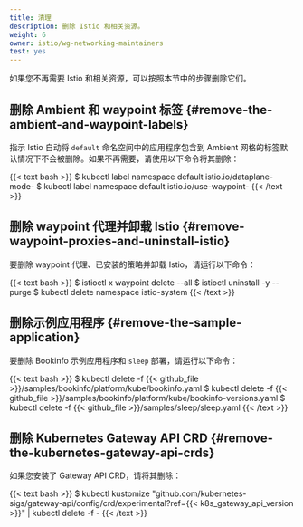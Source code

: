 ```yaml
---
title: 清理
description: 删除 Istio 和相关资源。
weight: 6
owner: istio/wg-networking-maintainers
test: yes
---
```


如果您不再需要 Istio 和相关资源，可以按照本节中的步骤删除它们。

## 删除 Ambient 和 waypoint 标签 {#remove-the-ambient-and-waypoint-labels}

指示 Istio 自动将 `default` 命名空间中的应用程序包含到 Ambient
网格的标签默认情况下不会被删除。如果不再需要，请使用以下命令将其删除：

{{< text bash >}}
$ kubectl label namespace default istio.io/dataplane-mode-
$ kubectl label namespace default istio.io/use-waypoint-
{{< /text >}}

## 删除 waypoint 代理并卸载 Istio {#remove-waypoint-proxies-and-uninstall-istio}

要删除 waypoint 代理、已安装的策略并卸载 Istio，请运行以下命令：

{{< text bash >}}
$ istioctl x waypoint delete --all
$ istioctl uninstall -y --purge
$ kubectl delete namespace istio-system
{{< /text >}}

## 删除示例应用程序 {#remove-the-sample-application}

要删除 Bookinfo 示例应用程序和 `sleep` 部署，请运行以下命令：

{{< text bash >}}
$ kubectl delete -f {{< github_file >}}/samples/bookinfo/platform/kube/bookinfo.yaml
$ kubectl delete -f {{< github_file >}}/samples/bookinfo/platform/kube/bookinfo-versions.yaml
$ kubectl delete -f {{< github_file >}}/samples/sleep/sleep.yaml
{{< /text >}}

## 删除 Kubernetes Gateway API CRD {#remove-the-kubernetes-gateway-api-crds}

如果您安装了 Gateway API CRD，请将其删除：

{{< text bash >}}
$ kubectl kustomize "github.com/kubernetes-sigs/gateway-api/config/crd/experimental?ref={{< k8s_gateway_api_version >}}" | kubectl delete -f -
{{< /text >}}
